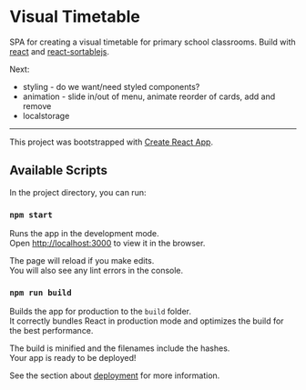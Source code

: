 # Visual Timetable

SPA for creating a visual timetable for primary school classrooms.
Build with [react](reactjs.org) and [react-sortablejs](https://github.com/SortableJS/react-sortablejs).

Next:

- styling - do we want/need styled components?
- animation - slide in/out of menu, animate reorder of cards, add and remove
- localstorage

---

This project was bootstrapped with [Create React App](https://github.com/facebook/create-react-app).

## Available Scripts

In the project directory, you can run:

### `npm start`

Runs the app in the development mode.<br />
Open [http://localhost:3000](http://localhost:3000) to view it in the browser.

The page will reload if you make edits.<br />
You will also see any lint errors in the console.

### `npm run build`

Builds the app for production to the `build` folder.<br />
It correctly bundles React in production mode and optimizes the build for the best performance.

The build is minified and the filenames include the hashes.<br />
Your app is ready to be deployed!

See the section about [deployment](https://facebook.github.io/create-react-app/docs/deployment) for more information.

